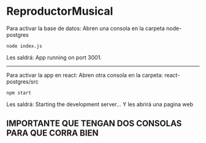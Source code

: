 # ReproductorMusical

Para activar la base de datos: Abren una consola en la carpeta node-postgres
```
node index.js
```
Les saldrá: App running on port 3001.
______________________________________________________________________________
Para activar la app en react: Abren otra consola en la carpeta: react-postgres/src
```
npm start
```
Les saldrá: Starting the development server...
Y les abrirá una pagina web


##  IMPORTANTE QUE TENGAN DOS CONSOLAS PARA QUE CORRA BIEN
